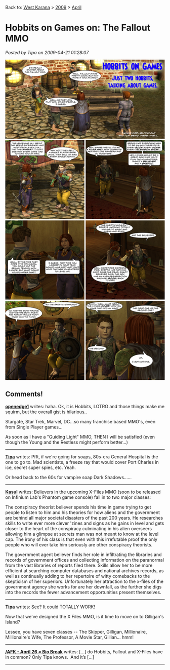 Back to: [West Karana](/posts/westkarana.md) > [2009](/posts/2009/westkarana.md) > [April](./westkarana.md)
# Hobbits on Games on: The Fallout MMO

*Posted by Tipa on 2009-04-21 01:28:07*

![Hobbits on Games -- The Fallout MMO](../../../uploads/2009/04/hobbitsongames.jpg "Hobbits on Games -- The Fallout MMO")

## Comments!

**[openedge1](http://simple-n-complex.blogspot.com)** writes: haha. Ok, it is Hobbits, LOTRO and those things make me squirm, but the overall gist is hilarious..

Stargate, Star Trek, Marvel, DC...so many franchise based MMO's, even from Single Player games...

As soon as I have a "Guiding Light" MMO, THEN I will be satisfied (even though the Young and the Restless might perform better...)

---

**[Tipa](https://chasingdings.com)** writes: Pfft, if we're going for soaps, 80s-era General Hospital is the one to go to. Mad scientists, a freeze ray that would cover Port Charles in ice, secret super spies, etc. Yeah.

Or head back to the 60s for vampire soap Dark Shadows......

---

**[Kasul](http://shatteredblog.wordpress.com)** writes: Believers in the upcoming X-Files MMO (soon to be released on Infinium Lab's Phantom game console) fall in to two major classes:

The conspiracy theorist believer spends his time in game trying to get people to listen to him and his theories for how aliens and the government are behind all major societal disasters of the past 200 years. He researches skills to write ever more clever 'zines and signs as he gains in level and gets closer to the heart of the conspiracy culminating in his alien overseers allowing him a glimpse at secrets man was not meant to know at the level cap. The irony of his class is that even with this irrefutable proof the only people who will ever take him seriously are other conspiracy theorists.

The government agent believer finds her role in infiltrating the libraries and records of government offices and collecting information on the paranormal from the vast libraries of reports filed there. Skills allow her to be more efficient at searching computer databases and national archives records, as well as continually adding to her repertoire of witty comebacks to the skepticism of her superiors. Unfortunately her attraction to the x-files of the government agency she works for are her downfall, as the further she digs into the records the fewer advancement opportunities present themselves.

---

**[Tipa](https://chasingdings.com)** writes: See? It could TOTALLY WORK!

Now that we've designed the X Files MMO, is it time to move on to Gilligan's Island?

Lessee, you have seven classes -- The Skipper, Gilligan, Millionaire, Millionaire's Wife, The Professor, A Movie Star, Gillian...
hmm!

---

**[/AFK - April 26 &laquo; Bio Break](http://biobreak.wordpress.com/2009/04/26/afk-april-26/)** writes: [...] do Hobbits, Fallout and X-Files have in common? Only Tipa knows.  And it’s [...]

---

